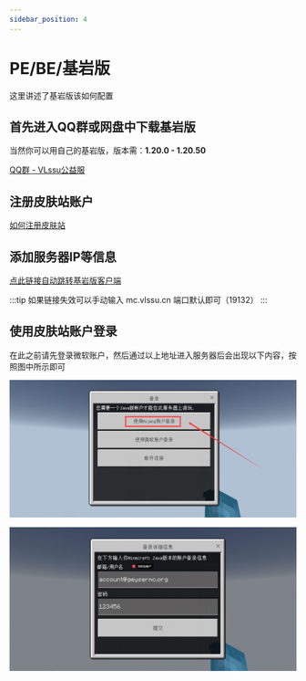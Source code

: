 ```yaml
---
sidebar_position: 4
---
```


# PE/BE/基岩版
这里讲述了基岩版该如何配置

## 首先进入QQ群或网盘中下载基岩版
当然你可以用自己的基岩版，版本需：**1.20.0 - 1.20.50**

[QQ群 - VLssu公益服](https://jq.qq.com/?_wv=1027&k=0anjDlw3)

## 注册皮肤站账户

[如何注册皮肤站](../reg-skin-station.md)

## 添加服务器IP等信息

[点此链接自动跳转基岩版客户端](minecraft://?addExternalServer=Vlssu%20Server%7Cmc.vlssu.cn:19132)

:::tip 如果链接失效可以手动输入
mc.vlssu.cn 端口默认即可（19132）
:::

## 使用皮肤站账户登录

在此之前请先登录微软账户，然后通过以上地址进入服务器后会出现以下内容，按照图中所示即可

![点击【使用Mojang账户登录】](./img/pe1.jpg)

![输入你注册的皮肤站账户即可进入](./img/pe2.jpg)

